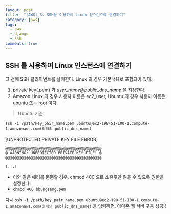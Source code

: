 ```yaml
---
layout: post
title:  "[AWS] 3. SSH을 이용하여 Linux 인스턴스에 연결하기"
category: [aws]
tags:
  - aws
  - django
  - ssh
comments: true
---
```


## SSH 를 사용하여 Linux 인스턴스에 연결하기
그 전에 SSH 클라이언트를 설치한다. Linux 의 경우 기본적으로 포함되어 있다.
1. private key(.pem) 과 *user_name@public_dns_name* 을 지정한다.
2. Amazon Linux 의 경우 사용자 이름은 ec2_user, Ubuntu 의 경우 사용자 이름은 ubuntu 또는 root 이다.

> Ubuntu 기준

`ssh -i /path/key_pair_name.pem ubuntu@ec2-198-51-100-1.compute-1.amazonaws.com(형태의 public_dns_name)`
<br><br>
[UNPROTECTED PRIVATE KEY FILE ERROR]
```text
@@@@@@@@@@@@@@@@@@@@@@@@@@@@@@@@@@@@@@@@@@
@ WARNING: UNPROTECTED PRIVATE KEY FILE! @
@@@@@@@@@@@@@@@@@@@@@@@@@@@@@@@@@@@@@@@@@@

[...]
```
- 이와 같은 에러를 뿜뿜할 경우, chmod 400 으로 소유주만 읽을 수 있도록 권한을 설정한다.
- `chmod 400 bbungsang.pem`

다시 `ssh -i /path/key_pair_name.pem ubuntu@ec2-198-51-100-1.compute-1.amazonaws.com(형태의 public_dns_name)` 을 입력하면, 아마존 웹 서버 구동 성공!!
